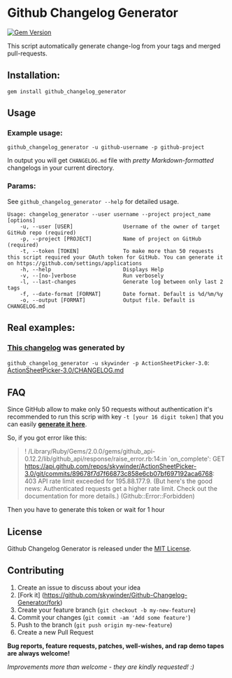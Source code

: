 Github Changelog Generator
==================

[![Gem Version](https://badge.fury.io/rb/github_changelog_generator.svg)](http://badge.fury.io/rb/github_changelog_generator)

This script automatically generate change-log from your tags and merged pull-requests.

## Installation:
	gem install github_changelog_generator

## Usage

### Example usage:
	github_changelog_generator -u github-username -p github-project

In output you will get `CHANGELOG.md` file with *pretty Markdown-formatted* changelogs in your current directory.

### Params:
See `github_changelog_generator --help` for detailed usage.

	Usage: changelog_generator --user username --project project_name [options]
	    -u, --user [USER]                Username of the owner of target GitHub repo (required)
	    -p, --project [PROJECT]          Name of project on GitHub (required)
	    -t, --token [TOKEN]              To make more than 50 requests this script required your OAuth token for GitHub. You can generate it on https://github.com/settings/applications
	    -h, --help                       Displays Help
	    -v, --[no-]verbose               Run verbosely
	    -l, --last-changes               Generate log between only last 2 tags
	    -f, --date-format [FORMAT]       Date format. Default is %d/%m/%y
	    -o, --output [FORMAT]            Output file. Default is CHANGELOG.md

## Real examples:
### [This changelog](https://github.com/skywinder/ActionSheetPicker-3.0/blob/master/CHANGELOG.md) was generated by 
`github_changelog_generator -u skywinder -p ActionSheetPicker-3.0`: [ActionSheetPicker-3.0/CHANGELOG.md](https://github.com/skywinder/ActionSheetPicker-3.0/blob/master/CHANGELOG.md)

## FAQ
Since GitHub allow to make only 50 requests without authentication it's recommended to run this scrip with key `-t [your 16 digit token]` that you can easily **[generate it here](https://github.com/settings/applications)**.

So, if you got error like this:
>! /Library/Ruby/Gems/2.0.0/gems/github_api-0.12.2/lib/github_api/response/raise_error.rb:14:in `on_complete': GET https://api.github.com/repos/skywinder/ActionSheetPicker-3.0/git/commits/89678f7d7f66873c858e6cb07bf697192aca6768: 403 API rate limit exceeded for 195.88.177.9. (But here's the good news: Authenticated requests get a higher rate limit. Check out the documentation for more details.) (Github::Error::Forbidden) 

Then you have to generate this token or wait for 1 hour

## License

Github Changelog Generator is released under the [MIT License](http://www.opensource.org/licenses/MIT).

## Contributing

1. Create an issue to discuss about your idea
2. [Fork it] (https://github.com/skywinder/Github-Changelog-Generator/fork)
3. Create your feature branch (`git checkout -b my-new-feature`)
4. Commit your changes (`git commit -am 'Add some feature'`)
5. Push to the branch (`git push origin my-new-feature`)
6. Create a new Pull Request

**Bug reports, feature requests, patches, well-wishes, and rap demo tapes are always welcome!**

*Improvements more than welcome - they are kindly requested! :)*